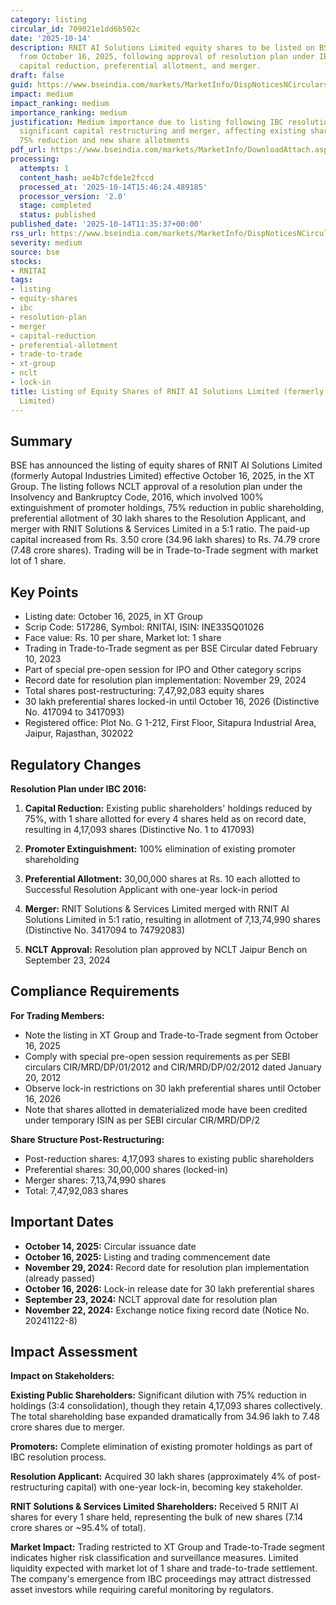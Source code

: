 ```yaml
---
category: listing
circular_id: 709021e1dd6b502c
date: '2025-10-14'
description: RNIT AI Solutions Limited equity shares to be listed on BSE in XT Group
  from October 16, 2025, following approval of resolution plan under IBC 2016 involving
  capital reduction, preferential allotment, and merger.
draft: false
guid: https://www.bseindia.com/markets/MarketInfo/DispNoticesNCirculars.aspx?Noticeid={4EEC98C0-7C2F-4CFB-B6FE-A4F77C4DA9DE}&noticeno=20251014-24&dt=10/14/2025&icount=24&totcount=59&flag=0
impact: medium
impact_ranking: medium
importance_ranking: medium
justification: Medium importance due to listing following IBC resolution plan with
  significant capital restructuring and merger, affecting existing shareholders through
  75% reduction and new share allotments
pdf_url: https://www.bseindia.com/markets/MarketInfo/DownloadAttach.aspx?id=20251014-24&attachedId=
processing:
  attempts: 1
  content_hash: ae4b7cfde1e2fccd
  processed_at: '2025-10-14T15:46:24.489185'
  processor_version: '2.0'
  stage: completed
  status: published
published_date: '2025-10-14T11:35:37+00:00'
rss_url: https://www.bseindia.com/markets/MarketInfo/DispNoticesNCirculars.aspx?Noticeid={4EEC98C0-7C2F-4CFB-B6FE-A4F77C4DA9DE}&noticeno=20251014-24&dt=10/14/2025&icount=24&totcount=59&flag=0
severity: medium
source: bse
stocks:
- RNITAI
tags:
- listing
- equity-shares
- ibc
- resolution-plan
- merger
- capital-reduction
- preferential-allotment
- trade-to-trade
- xt-group
- nclt
- lock-in
title: Listing of Equity Shares of RNIT AI Solutions Limited (formerly Autopal Industries
  Limited)
---
```


## Summary

BSE has announced the listing of equity shares of RNIT AI Solutions Limited (formerly Autopal Industries Limited) effective October 16, 2025, in the XT Group. The listing follows NCLT approval of a resolution plan under the Insolvency and Bankruptcy Code, 2016, which involved 100% extinguishment of promoter holdings, 75% reduction in public shareholding, preferential allotment of 30 lakh shares to the Resolution Applicant, and merger with RNIT Solutions & Services Limited in a 5:1 ratio. The paid-up capital increased from Rs. 3.50 crore (34.96 lakh shares) to Rs. 74.79 crore (7.48 crore shares). Trading will be in Trade-to-Trade segment with market lot of 1 share.

## Key Points

- Listing date: October 16, 2025, in XT Group
- Scrip Code: 517286, Symbol: RNITAI, ISIN: INE335Q01026
- Face value: Rs. 10 per share, Market lot: 1 share
- Trading in Trade-to-Trade segment as per BSE Circular dated February 10, 2023
- Part of special pre-open session for IPO and Other category scrips
- Record date for resolution plan implementation: November 29, 2024
- Total shares post-restructuring: 7,47,92,083 equity shares
- 30 lakh preferential shares locked-in until October 16, 2026 (Distinctive No. 417094 to 3417093)
- Registered office: Plot No. G 1-212, First Floor, Sitapura Industrial Area, Jaipur, Rajasthan, 302022

## Regulatory Changes

**Resolution Plan under IBC 2016:**

1. **Capital Reduction:** Existing public shareholders' holdings reduced by 75%, with 1 share allotted for every 4 shares held as on record date, resulting in 4,17,093 shares (Distinctive No. 1 to 417093)

2. **Promoter Extinguishment:** 100% elimination of existing promoter shareholding

3. **Preferential Allotment:** 30,00,000 shares at Rs. 10 each allotted to Successful Resolution Applicant with one-year lock-in period

4. **Merger:** RNIT Solutions & Services Limited merged with RNIT AI Solutions Limited in 5:1 ratio, resulting in allotment of 7,13,74,990 shares (Distinctive No. 3417094 to 74792083)

5. **NCLT Approval:** Resolution plan approved by NCLT Jaipur Bench on September 23, 2024

## Compliance Requirements

**For Trading Members:**

- Note the listing in XT Group and Trade-to-Trade segment from October 16, 2025
- Comply with special pre-open session requirements as per SEBI circulars CIR/MRD/DP/01/2012 and CIR/MRD/DP/02/2012 dated January 20, 2012
- Observe lock-in restrictions on 30 lakh preferential shares until October 16, 2026
- Note that shares allotted in dematerialized mode have been credited under temporary ISIN as per SEBI circular CIR/MRD/DP/2

**Share Structure Post-Restructuring:**
- Post-reduction shares: 4,17,093 shares to existing public shareholders
- Preferential shares: 30,00,000 shares (locked-in)
- Merger shares: 7,13,74,990 shares
- Total: 7,47,92,083 shares

## Important Dates

- **October 14, 2025:** Circular issuance date
- **October 16, 2025:** Listing and trading commencement date
- **November 29, 2024:** Record date for resolution plan implementation (already passed)
- **October 16, 2026:** Lock-in release date for 30 lakh preferential shares
- **September 23, 2024:** NCLT approval date for resolution plan
- **November 22, 2024:** Exchange notice fixing record date (Notice No. 20241122-8)

## Impact Assessment

**Impact on Stakeholders:**

**Existing Public Shareholders:** Significant dilution with 75% reduction in holdings (3:4 consolidation), though they retain 4,17,093 shares collectively. The total shareholding base expanded dramatically from 34.96 lakh to 7.48 crore shares due to merger.

**Promoters:** Complete elimination of existing promoter holdings as part of IBC resolution process.

**Resolution Applicant:** Acquired 30 lakh shares (approximately 4% of post-restructuring capital) with one-year lock-in, becoming key stakeholder.

**RNIT Solutions & Services Limited Shareholders:** Received 5 RNIT AI shares for every 1 share held, representing the bulk of new shares (7.14 crore shares or ~95.4% of total).

**Market Impact:** Trading restricted to XT Group and Trade-to-Trade segment indicates higher risk classification and surveillance measures. Limited liquidity expected with market lot of 1 share and trade-to-trade settlement. The company's emergence from IBC proceedings may attract distressed asset investors while requiring careful monitoring by regulators.